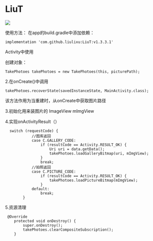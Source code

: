 # LiuT
[![](https://jitpack.io/v/liulixu/LiuT.svg)](https://jitpack.io/#liulixu/LiuT)

使用方法：
在app的build.gradle中添加依赖：
```
implementation 'com.github.liulixu:LiuT:v1.3.3.1'
```

Activity中使用

创建对象：
```
TakePhotoes takePhotoes = new TakePhotoes(this, picturePath);
```

2.在onCreate()中调用
```
takePhotoes.recoverState(savedInstanceState, MainActivity.class);
```
该方法作用为当重建时，从onCreate中获取图片路径

3.初始化用来装图片的  ImageView mImgView

4.实现onActivityResult（）
```
  switch (requestCode) {
            //图库返回
            case C.GALLERY_CODE:
                if (resultCode == Activity.RESULT_OK) {
                    Uri uri = data.getData();
                    takePhotoes.loadGalleryBitmap(uri, mImgView);
                }
                break;
            //拍照返回
            case C.PICTURE_CODE:
                if (resultCode == Activity.RESULT_OK) {
                    takePhotoes.loadPictureBitmap(mImgView);
                }
            default:
                break;
        }
```

5.资源清理
```
 @Override
    protected void onDestroy() {
        super.onDestroy();
        takePhotoes.clearCompositeSubscription();
    }
```

